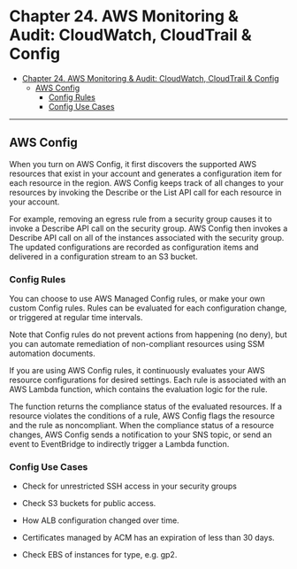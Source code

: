 # Chapter 24. AWS Monitoring & Audit: CloudWatch, CloudTrail & Config

<!-- TOC -->

- [Chapter 24. AWS Monitoring & Audit: CloudWatch, CloudTrail & Config](#chapter-24-aws-monitoring--audit-cloudwatch-cloudtrail--config)
    - [AWS Config](#aws-config)
        - [Config Rules](#config-rules)
        - [Config Use Cases](#config-use-cases)

<!-- /TOC -->

---
## AWS Config

When you turn on AWS Config, it first discovers the supported AWS resources that exist in your account and generates a configuration item for each resource in the region. AWS Config keeps track of all changes to your resources by invoking the Describe or the List API call for each resource in your account.

For example, removing an egress rule from a security group causes it to invoke a Describe API call on the security group. AWS Config then invokes a Describe API call on all of the instances associated with the security group. The updated configurations are recorded as configuration items and delivered in a configuration stream to an S3 bucket.

### Config Rules

You can choose to use AWS Managed Config rules, or make your own custom Config rules. Rules can be evaluated for each configuration change, or triggered at regular time intervals.

Note that Config rules do not prevent actions from happening (no deny), but you can automate remediation of non-compliant resources using SSM automation documents.

If you are using AWS Config rules, it continuously evaluates your AWS resource configurations for desired settings. Each rule is associated with an AWS Lambda function, which contains the evaluation logic for the rule.

The function returns the compliance status of the evaluated resources. If a resource violates the conditions of a rule, AWS Config flags the resource and the rule as noncompliant. When the compliance status of a resource changes, AWS Config sends a notification to your SNS topic, or send an event to EventBridge to indirectly trigger a Lambda function.

### Config Use Cases

* Check for unrestricted SSH access in your security groups

* Check S3 buckets for public access.

* How ALB configuration changed over time.

* Certificates managed by ACM has an expiration of less than 30 days.

* Check EBS of instances for type, e.g. gp2.